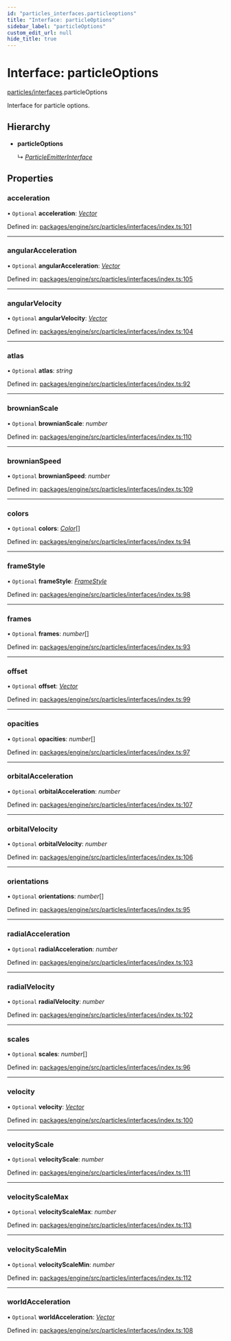 ```yaml
---
id: "particles_interfaces.particleoptions"
title: "Interface: particleOptions"
sidebar_label: "particleOptions"
custom_edit_url: null
hide_title: true
---
```


# Interface: particleOptions

[particles/interfaces](../modules/particles_interfaces.md).particleOptions

Interface for particle options.

## Hierarchy

* **particleOptions**

  ↳ [*ParticleEmitterInterface*](particles_interfaces.particleemitterinterface.md)

## Properties

### acceleration

• `Optional` **acceleration**: [*Vector*](particles_interfaces.vector.md)

Defined in: [packages/engine/src/particles/interfaces/index.ts:101](https://github.com/xr3ngine/xr3ngine/blob/716a06460/packages/engine/src/particles/interfaces/index.ts#L101)

___

### angularAcceleration

• `Optional` **angularAcceleration**: [*Vector*](particles_interfaces.vector.md)

Defined in: [packages/engine/src/particles/interfaces/index.ts:105](https://github.com/xr3ngine/xr3ngine/blob/716a06460/packages/engine/src/particles/interfaces/index.ts#L105)

___

### angularVelocity

• `Optional` **angularVelocity**: [*Vector*](particles_interfaces.vector.md)

Defined in: [packages/engine/src/particles/interfaces/index.ts:104](https://github.com/xr3ngine/xr3ngine/blob/716a06460/packages/engine/src/particles/interfaces/index.ts#L104)

___

### atlas

• `Optional` **atlas**: *string*

Defined in: [packages/engine/src/particles/interfaces/index.ts:92](https://github.com/xr3ngine/xr3ngine/blob/716a06460/packages/engine/src/particles/interfaces/index.ts#L92)

___

### brownianScale

• `Optional` **brownianScale**: *number*

Defined in: [packages/engine/src/particles/interfaces/index.ts:110](https://github.com/xr3ngine/xr3ngine/blob/716a06460/packages/engine/src/particles/interfaces/index.ts#L110)

___

### brownianSpeed

• `Optional` **brownianSpeed**: *number*

Defined in: [packages/engine/src/particles/interfaces/index.ts:109](https://github.com/xr3ngine/xr3ngine/blob/716a06460/packages/engine/src/particles/interfaces/index.ts#L109)

___

### colors

• `Optional` **colors**: [*Color*](particles_interfaces.color.md)[]

Defined in: [packages/engine/src/particles/interfaces/index.ts:94](https://github.com/xr3ngine/xr3ngine/blob/716a06460/packages/engine/src/particles/interfaces/index.ts#L94)

___

### frameStyle

• `Optional` **frameStyle**: [*FrameStyle*](../modules/particles_interfaces.md#framestyle)

Defined in: [packages/engine/src/particles/interfaces/index.ts:98](https://github.com/xr3ngine/xr3ngine/blob/716a06460/packages/engine/src/particles/interfaces/index.ts#L98)

___

### frames

• `Optional` **frames**: *number*[]

Defined in: [packages/engine/src/particles/interfaces/index.ts:93](https://github.com/xr3ngine/xr3ngine/blob/716a06460/packages/engine/src/particles/interfaces/index.ts#L93)

___

### offset

• `Optional` **offset**: [*Vector*](particles_interfaces.vector.md)

Defined in: [packages/engine/src/particles/interfaces/index.ts:99](https://github.com/xr3ngine/xr3ngine/blob/716a06460/packages/engine/src/particles/interfaces/index.ts#L99)

___

### opacities

• `Optional` **opacities**: *number*[]

Defined in: [packages/engine/src/particles/interfaces/index.ts:97](https://github.com/xr3ngine/xr3ngine/blob/716a06460/packages/engine/src/particles/interfaces/index.ts#L97)

___

### orbitalAcceleration

• `Optional` **orbitalAcceleration**: *number*

Defined in: [packages/engine/src/particles/interfaces/index.ts:107](https://github.com/xr3ngine/xr3ngine/blob/716a06460/packages/engine/src/particles/interfaces/index.ts#L107)

___

### orbitalVelocity

• `Optional` **orbitalVelocity**: *number*

Defined in: [packages/engine/src/particles/interfaces/index.ts:106](https://github.com/xr3ngine/xr3ngine/blob/716a06460/packages/engine/src/particles/interfaces/index.ts#L106)

___

### orientations

• `Optional` **orientations**: *number*[]

Defined in: [packages/engine/src/particles/interfaces/index.ts:95](https://github.com/xr3ngine/xr3ngine/blob/716a06460/packages/engine/src/particles/interfaces/index.ts#L95)

___

### radialAcceleration

• `Optional` **radialAcceleration**: *number*

Defined in: [packages/engine/src/particles/interfaces/index.ts:103](https://github.com/xr3ngine/xr3ngine/blob/716a06460/packages/engine/src/particles/interfaces/index.ts#L103)

___

### radialVelocity

• `Optional` **radialVelocity**: *number*

Defined in: [packages/engine/src/particles/interfaces/index.ts:102](https://github.com/xr3ngine/xr3ngine/blob/716a06460/packages/engine/src/particles/interfaces/index.ts#L102)

___

### scales

• `Optional` **scales**: *number*[]

Defined in: [packages/engine/src/particles/interfaces/index.ts:96](https://github.com/xr3ngine/xr3ngine/blob/716a06460/packages/engine/src/particles/interfaces/index.ts#L96)

___

### velocity

• `Optional` **velocity**: [*Vector*](particles_interfaces.vector.md)

Defined in: [packages/engine/src/particles/interfaces/index.ts:100](https://github.com/xr3ngine/xr3ngine/blob/716a06460/packages/engine/src/particles/interfaces/index.ts#L100)

___

### velocityScale

• `Optional` **velocityScale**: *number*

Defined in: [packages/engine/src/particles/interfaces/index.ts:111](https://github.com/xr3ngine/xr3ngine/blob/716a06460/packages/engine/src/particles/interfaces/index.ts#L111)

___

### velocityScaleMax

• `Optional` **velocityScaleMax**: *number*

Defined in: [packages/engine/src/particles/interfaces/index.ts:113](https://github.com/xr3ngine/xr3ngine/blob/716a06460/packages/engine/src/particles/interfaces/index.ts#L113)

___

### velocityScaleMin

• `Optional` **velocityScaleMin**: *number*

Defined in: [packages/engine/src/particles/interfaces/index.ts:112](https://github.com/xr3ngine/xr3ngine/blob/716a06460/packages/engine/src/particles/interfaces/index.ts#L112)

___

### worldAcceleration

• `Optional` **worldAcceleration**: [*Vector*](particles_interfaces.vector.md)

Defined in: [packages/engine/src/particles/interfaces/index.ts:108](https://github.com/xr3ngine/xr3ngine/blob/716a06460/packages/engine/src/particles/interfaces/index.ts#L108)

